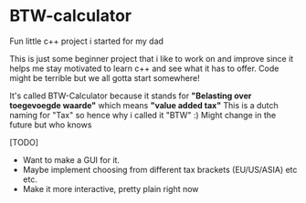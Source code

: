 # BTW-calculator
Fun little c++ project i started for my dad

This is just some beginner project that i like to work on and improve since it helps me stay motivated to learn c++ and see what it has to offer. Code might be terrible but we all gotta start somewhere!

It's called BTW-Calculator because it stands for **"Belasting over toegevoegde waarde"** which means **"value added tax"**
This is a dutch naming for "Tax" so hence why i called it "BTW" :) Might change in the future but who knows

[TODO]
- Want to make a GUI for it.
- Maybe implement choosing from different tax brackets (EU/US/ASIA) etc etc.
- Make it more interactive, pretty plain right now
